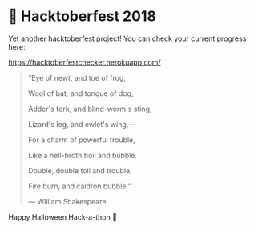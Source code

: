 # 🎃 Hacktoberfest 2018
Yet another hacktoberfest project! You can check your current progress here: 

https://hacktoberfestchecker.herokuapp.com/

>“Eye of newt, and toe of frog,
>
>Wool of bat, and tongue of dog,
>
>Adder's fork, and blind-worm's sting,
>
>Lizard's leg, and owlet's wing,—
>
>For a charm of powerful trouble,
>
>Like a hell-broth boil and bubble.
>
>Double, double toil and trouble;
>
>Fire burn, and caldron bubble.”
>
>― William Shakespeare

Happy Halloween Hack-a-thon 👻
